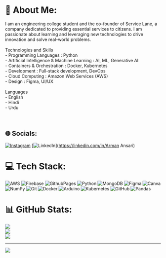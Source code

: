 # 💫 About Me:
I am an engineering college student and the co-founder of Service Lane, a company dedicated to providing essential services to citizens. I am passionate about learning and leveraging new technologies to drive innovation and solve real-world problems.<br><br> Technologies and Skills<br>- Programming Languages : Python<br>- Artificial Intelligence & Machine Learning : AI, ML, Generative AI<br>- Containers & Orchestration : Docker, Kubernetes<br>- Development : Full-stack development, DevOps<br>- Cloud Computing : Amazon Web Services (AWS)<br>- Design : Figma, UI/UX<br><br>Languages<br>- English<br>- Hindi<br>- Urdu<br><br><br>


## 🌐 Socials:
[![Instagram](https://img.shields.io/badge/Instagram-%23E4405F.svg?logo=Instagram&logoColor=white)](https://instagram.com/ar_maan_ansarii) [![LinkedIn](https://img.shields.io/badge/LinkedIn-%230077B5.svg?logo=linkedin&logoColor=white)](https://linkedin.com/in/Arman Ansari) 

# 💻 Tech Stack:
![AWS](https://img.shields.io/badge/AWS-%23FF9900.svg?style=for-the-badge&logo=amazon-aws&logoColor=white) ![Firebase](https://img.shields.io/badge/firebase-%23039BE5.svg?style=for-the-badge&logo=firebase) ![GithubPages](https://img.shields.io/badge/github%20pages-121013?style=for-the-badge&logo=github&logoColor=white) ![Python](https://img.shields.io/badge/python-3670A0?style=for-the-badge&logo=python&logoColor=ffdd54) ![MongoDB](https://img.shields.io/badge/MongoDB-%234ea94b.svg?style=for-the-badge&logo=mongodb&logoColor=white) ![Figma](https://img.shields.io/badge/figma-%23F24E1E.svg?style=for-the-badge&logo=figma&logoColor=white) ![Canva](https://img.shields.io/badge/Canva-%2300C4CC.svg?style=for-the-badge&logo=Canva&logoColor=white) ![NumPy](https://img.shields.io/badge/numpy-%23013243.svg?style=for-the-badge&logo=numpy&logoColor=white) ![Git](https://img.shields.io/badge/git-%23F05033.svg?style=for-the-badge&logo=git&logoColor=white) ![Docker](https://img.shields.io/badge/docker-%230db7ed.svg?style=for-the-badge&logo=docker&logoColor=white) ![Arduino](https://img.shields.io/badge/-Arduino-00979D?style=for-the-badge&logo=Arduino&logoColor=white) ![Kubernetes](https://img.shields.io/badge/kubernetes-%23326ce5.svg?style=for-the-badge&logo=kubernetes&logoColor=white) ![GitHub](https://img.shields.io/badge/github-%23121011.svg?style=for-the-badge&logo=github&logoColor=white) ![Pandas](https://img.shields.io/badge/pandas-%23150458.svg?style=for-the-badge&logo=pandas&logoColor=white)
# 📊 GitHub Stats:
![](https://github-readme-stats.vercel.app/api?username=armaanans2121&theme=dark&hide_border=false&include_all_commits=false&count_private=false)<br/>
![](https://github-readme-streak-stats.herokuapp.com/?user=armaanans2121&theme=dark&hide_border=false)<br/>
![](https://github-readme-stats.vercel.app/api/top-langs/?username=armaanans2121&theme=dark&hide_border=false&include_all_commits=false&count_private=false&layout=compact)

---
[![](https://visitcount.itsvg.in/api?id=armaanans2121&icon=0&color=0)](https://visitcount.itsvg.in)

<!-- Proudly created with GPRM ( https://gprm.itsvg.in ) -->

